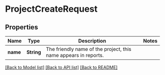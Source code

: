 # ProjectCreateRequest

## Properties

Name | Type | Description | Notes
------------ | ------------- | ------------- | -------------
**name** | **String** | The friendly name of the project, this name appears in reports. | 

[[Back to Model list]](../README.md#documentation-for-models) [[Back to API list]](../README.md#documentation-for-api-endpoints) [[Back to README]](../README.md)


